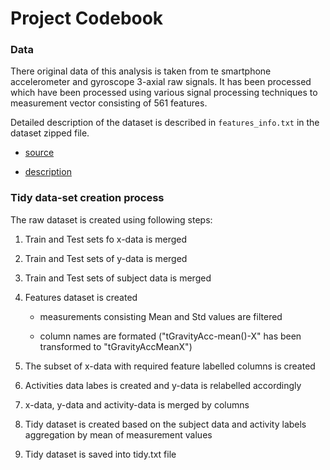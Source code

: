 Project Codebook
==================================================

### Data

There original data of this analysis is taken from te smartphone accelerometer and gyroscope 3-axial raw signals. It has been processed 
which have been processed using various signal processing techniques to measurement vector consisting of 561 features. 

Detailed description of the dataset is described in `features_info.txt` in
the dataset zipped file.

- [source](https://d396qusza40orc.cloudfront.net/getdata%2Fprojectfiles%2FUCI%20HAR%20Dataset.zip) 

- [description](http://archive.ics.uci.edu/ml/datasets/Human+Activity+Recognition+Using+Smartphones)

### Tidy data-set creation process

The raw dataset is created using following steps:

1. Train and Test sets fo x-data is merged

2. Train and Test sets of y-data is merged

3. Train and Test sets of subject data is merged

4. Features dataset is created 
      + measurements consisting Mean and Std values are filtered 
      
      + column names are formated ("tGravityAcc-mean()-X" has been transformed to "tGravityAccMeanX")

5. The subset of x-data with required feature labelled columns is created

6. Activities data labes is created and y-data is relabelled accordingly

7. x-data, y-data and activity-data is merged by columns 

8. Tidy dataset is created based on the subject data and activity labels aggregation by mean  of measurement values

9. Tidy dataset is saved into tidy.txt file

